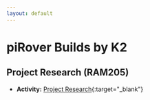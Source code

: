 ```yaml
---
layout: default
---
```


# piRover Builds by K2

## Project Research (RAM205)

- **Activity:** [Project Research](StudentIntroB.docx){:target="_blank"}
